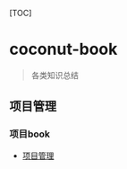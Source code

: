 [TOC]

# coconut-book

>各类知识总结

## 项目管理

### 项目book 

- [项目管理](ProjectManagement/projectManagement.md)
